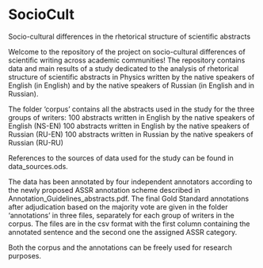 # SocioCult
Socio-cultural differences in the rhetorical structure of scientific abstracts

Welcome to the repository of the project on socio-cultural differences of scientific writing across academic communities!
The repository contains data and main results of a study dedicated to the analysis of rhetorical structure of scientific abstracts in Physics written by the native speakers of English (in English) and by the native speakers of Russian (in English and in Russian).

The folder ‘corpus’ contains all the abstracts used in the study for the three groups of writers:
100 abstracts written in English by the native speakers of English (NS-EN)
100 abstracts written in English by the native speakers of Russian (RU-EN)
100 abstracts written in Russian by the native speakers of Russian (RU-RU)

References to the sources of data used for the study can be found in data_sources.ods.

The data has been annotated by four independent annotators according to the newly proposed ASSR annotation scheme described in Annotation_Guidelines_abstracts.pdf. The final Gold Standard annotations after adjudication based on the majority vote are given in the folder ‘annotations’ in three files, separately for each group of writers in the corpus. The files are in the csv format with the first column containing the annotated sentence and the second one the assigned ASSR category.

Both the corpus and the annotations can be freely used for research purposes.
